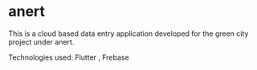 # anert

This is a cloud based data entry application developed for the green city project under anert. 

Technologies used: Flutter , Frebase
